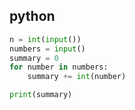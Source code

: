 ## python
```python
n = int(input())
numbers = input()
summary = 0
for number in numbers:
    summary += int(number)

print(summary)
```
